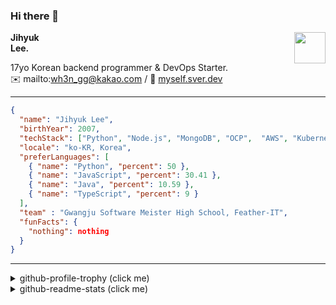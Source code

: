 ### Hi there 👋
<a href="https://litt.ly/wh3nilvyou">
<img src="https://github.githubassets.com/images/mona-loading-default.gif" width="50px" align="right">
</a>

**Jihyuk\
Lee.**

17yo Korean backend programmer & DevOps Starter.\
:envelope: mailto:wh3n_gg@kakao.com
/
:link: [myself.sver.dev](https://myself.sver.dev)

---

```json
{
  "name": "Jihyuk Lee",
  "birthYear": 2007,
  "techStack": ["Python", "Node.js", "MongoDB", "OCP",  "AWS", "Kubernetes"],
  "locale": "ko-KR, Korea",
  "preferLanguages": [
    { "name": "Python", "percent": 50 },
    { "name": "JavaScript", "percent": 30.41 },
    { "name": "Java", "percent": 10.59 },
    { "name": "TypeScript", "percent": 9 }
  ],
  "team" : "Gwangju Software Meister High School, Feather-IT",
  "funFacts": {
    "nothing": nothing
  }
}
```
---
<details>
  <summary>github-profile-trophy (click me)</summary>
  
![](https://github-profile-trophy.vercel.app/?username=sverdev&row=1&column=8&theme=nord)
  
</details>
<details>
  <summary>github-readme-stats (click me)</summary>
  
<!--START_SECTION:waka-->
![Code Time](http://img.shields.io/badge/Code%20Time-126%20hrs%2051%20mins-blue)

![Lines of code](https://img.shields.io/badge/%EC%A0%80%EB%8A%94%20%EC%97%AC%ED%83%9C%EA%B9%8C%EC%A7%80%20-125.9%20thousand%20%EC%A4%84%EC%9D%98%20%EC%BD%94%EB%93%9C%EB%A5%BC%20%EC%9E%91%EC%84%B1%ED%96%88%EC%96%B4%EC%9A%94.-blue)

**저는 저녁형 인간이에요. 🦉** 

```text
🌞 아침                     28 commits          ███░░░░░░░░░░░░░░░░░░░░░░   12.02 % 
🌆 낮　                     55 commits          ██████░░░░░░░░░░░░░░░░░░░   23.61 % 
🌃 저녁                     100 commits         ███████████░░░░░░░░░░░░░░   42.92 % 
🌙 밤　                     50 commits          █████░░░░░░░░░░░░░░░░░░░░   21.46 % 
```


📊 **저는 이번주를 이렇게 시간을 보냈어요.** 

```text
🕑︎ Timezone: Asia/Seoul

💬 프로그래밍 언어들: 
Python                   3 hrs 54 mins       ██████████████░░░░░░░░░░░   55.99 % 
JavaScript               2 hrs 24 mins       █████████░░░░░░░░░░░░░░░░   34.53 % 
Other                    16 mins             █░░░░░░░░░░░░░░░░░░░░░░░░   03.96 % 
TypeScript               9 mins              █░░░░░░░░░░░░░░░░░░░░░░░░   02.19 % 
Text                     7 mins              ░░░░░░░░░░░░░░░░░░░░░░░░░   01.85 % 

🔥 에디터들: 
VS Code                  6 hrs 59 mins       █████████████████████████   100.00 % 

💻 운영 체제들: 
Windows                  6 hrs 59 mins       █████████████████████████   100.00 % 
```


 Last Updated on 09/11/2023 18:37:55 UTC
<!--END_SECTION:waka-->

</details>

</div>

